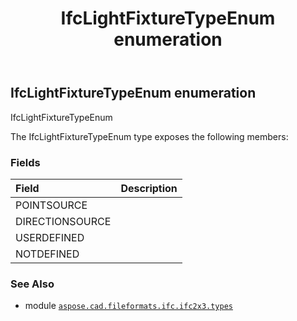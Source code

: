 ﻿---
title: IfcLightFixtureTypeEnum enumeration
second_title: Aspose.CAD for Python via .NET API References
description: 
type: docs
weight: 2490
url: /python-net/aspose.cad.fileformats.ifc.ifc2x3.types/ifclightfixturetypeenum/
is_root: false
---

## IfcLightFixtureTypeEnum enumeration

IfcLightFixtureTypeEnum



The IfcLightFixtureTypeEnum type exposes the following members:

### Fields
| Field | Description |
| :- | :- |
| POINTSOURCE |  |
| DIRECTIONSOURCE |  |
| USERDEFINED |  |
| NOTDEFINED |  |



### See Also
* module [`aspose.cad.fileformats.ifc.ifc2x3.types`](..)
